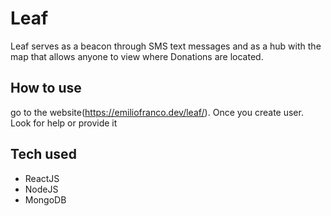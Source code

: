 # Leaf
Leaf serves as a beacon through SMS text messages and as a hub with the map that allows anyone to view where Donations are located.


## How to use
go to the website(https://emiliofranco.dev/leaf/). Once you create user. Look for help or provide it

## Tech used
- ReactJS
- NodeJS
- MongoDB
